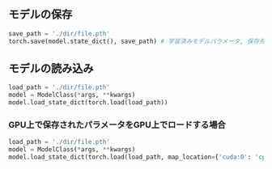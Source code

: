 ## モデルの保存
```python
save_path = './dir/file.pth'
torch.save(model.state_dict(), save_path) # 学習済みモデルパラメータ, 保存先パス
```

## モデルの読み込み
```python
load_path = './dir/file.pth'
model = ModelClass(*args, **kwargs)
model.load_state_dict(torch.load(load_path))
```

### GPU上で保存されたパラメータをGPU上でロードする場合
```python
load_path = './dir/file.pth'
model = ModelClass(*args, **kwargs)
model.load_state_dict(torch.load(load_path, map_location={'cuda:0': 'cpu'}))
```

